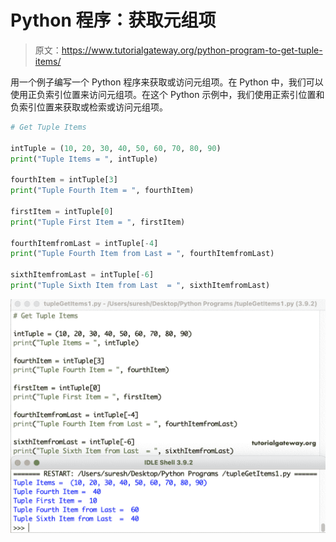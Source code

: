 # Python 程序：获取元组项

> 原文：<https://www.tutorialgateway.org/python-program-to-get-tuple-items/>

用一个例子编写一个 Python 程序来获取或访问元组项。在 Python 中，我们可以使用正负索引位置来访问元组项。在这个 Python 示例中，我们使用正索引位置和负索引位置来获取或检索或访问元组项。

```py
# Get Tuple Items

intTuple = (10, 20, 30, 40, 50, 60, 70, 80, 90)
print("Tuple Items = ", intTuple)

fourthItem = intTuple[3]
print("Tuple Fourth Item = ", fourthItem)

firstItem = intTuple[0]
print("Tuple First Item = ", firstItem)

fourthItemfromLast = intTuple[-4]
print("Tuple Fourth Item from Last = ", fourthItemfromLast)

sixthItemfromLast = intTuple[-6]
print("Tuple Sixth Item from Last  = ", sixthItemfromLast)
```

![Python Program to Get Tuple Items 1](img/cfbc6eb8ed49934f9f7798d28f79e43a.png)
